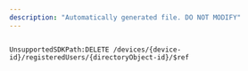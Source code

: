 ```yaml
---
description: "Automatically generated file. DO NOT MODIFY"
---
```


```powershellv2

UnsupportedSDKPath:DELETE /devices/{device-id}/registeredUsers/{directoryObject-id}/$ref

```